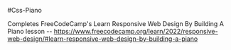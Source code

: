 #Css-Piano

Completes FreeCodeCamp's Learn Responsive Web Design By Building A Piano lesson -- https://www.freecodecamp.org/learn/2022/responsive-web-design/#learn-responsive-web-design-by-building-a-piano